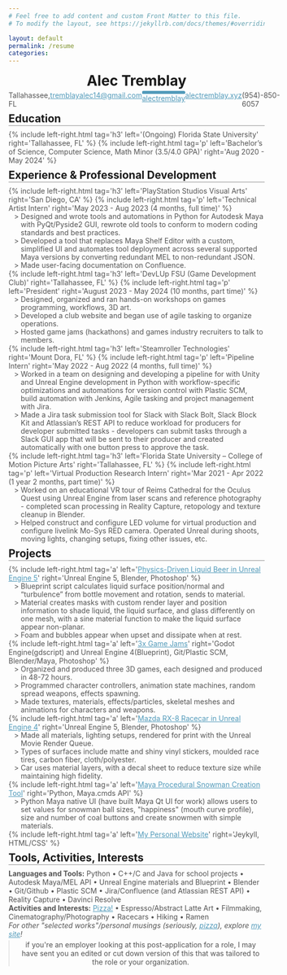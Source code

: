 ```yaml
---
# Feel free to add content and custom Front Matter to this file.
# To modify the layout, see https://jekyllrb.com/docs/themes/#overriding-theme-defaults

layout: default
permalink: /resume
categories:
---
```


<style>

@import url('https://fonts.googleapis.com/css2?family=Atkinson+Hyperlegible&display=swap');

.w {
  font-family: 'Atkinson Hyperlegible', monospace;
  max-width: 100%;
  margin-bottom: 0;
  padding: 1rem 2rem;
 }
h1, blockquote {
  margin: 0.2rem 0;
  text-align: center;
 }
h2 {
  border-bottom: 2px ridge;
  width: 100%;
  display: block;
  margin: 0.5rem 0;
 }
h3 {
  margin: 0.1rem 0;
  line-height: 1rem;
}
p, ul {
  margin: 0rem 0;
  color: #545454;
}
a {
  color: #519aba;
}
ul {
  display: block;
  line-height: 16px;
  list-style: "> ";
  padding-left: 1.5rem;
 }
.container {
  display: flex;
}
.container.space-around {
  justify-content: space-around;
} 
.container.space-between {  
  justify-content: space-between;
}
@media screen and (max-width: 750px) {
  .container.space-around {display: none;}
}
@media screen and (min-width: 750px) {
  .mobile-users-go-away {display: none;}
}
.fa-linkedin {
  color: white;
  background-color: #519aba;
  border-style: solid;
  border-color: #519aba;
  clip-path: inset(0% 0% 0% 0% round 4px);
}

</style>

<link rel="stylesheet" href="https://cdnjs.cloudflare.com/ajax/libs/font-awesome/4.7.0/css/font-awesome.min.css">

# Alec Tremblay

<div class="container space-around">
  <p>Tallahassee, FL</p>
  <a href="mailto:tremblayalec14@gmail.com">tremblayalec14@gmail.com</a>
  <span>
    <p class="fa fa-linkedin">  </p>
    <a href="https://www.linkedin.com/in/alectremblay/">alectremblay</a>
  </span>
  <a href="https://alectremblay.xyz/">alectremblay.xyz</a>
  <p>(954)-850-6057</p>
</div>


<!-- pfft im a good developer and I know this is bad this was test to see if you'd find it you win -->
<div class="mobile-users-go-away">
  <p style="text-align: right; display:block;">Tallahassee, FL</p>
  <a style="text-align: right; display:block;" href="mailto:tremblayalec14@gmail.com">tremblayalec14@gmail.com</a>
  <a style="text-align: right; display:block;" href="https://www.linkedin.com/in/alectremblay/">linkedin.com/in/alectremblay/</a>
  <a style="text-align: right; display:block;" href="https://alectremblay.xyz/">alectremblay.xyz</a>
  <p style="text-align: right; display:block;" >(954)-850-6057</p>
</div>

## Education 

{% include left-right.html tag='h3' left='(Ongoing) Florida State University' right='Tallahassee, FL' %}
{% include left-right.html tag='p' left='Bachelor’s of Science, Computer Science, Math Minor (3.5/4.0 GPA)' right='Aug 2020 - May 2024' %}


## Experience & Professional Development
{% include left-right.html tag='h3' left='PlayStation Studios Visual Arts' right='San Diego, CA' %}
{% include left-right.html tag='p' left='Technical Artist Intern' right='May 2023 - Aug 2023 (4 months, full time)' %}

- Designed and wrote tools and automations in Python for Autodesk Maya with PyQt/Pyside2 GUI, rewrote old tools to conform to modern coding standards and best practices.
- Developed a tool that replaces Maya Shelf Editor with a custom, simplified UI and automates tool deployment across several supported Maya versions by converting redundant MEL to non-redundant JSON.
- Made user-facing documentation on Confluence.

{% include left-right.html tag='h3' left='DevLUp FSU (Game Development Club)' right='Tallahassee, FL' %}
{% include left-right.html tag='p' left='President' right='August 2023 - May 2024 (10 months, part time)' %}

- Designed, organized and ran hands-on workshops on games programming, workflows, 3D art.
- Developed a club website and began use of agile tasking to organize operations.
- Hosted game jams (hackathons) and games industry recruiters to talk to members. 

{% include left-right.html tag='h3' left='Steamroller Technologies' right='Mount Dora, FL' %}
{% include left-right.html tag='p' left='Pipeline Intern' right='May 2022 - Aug 2022 (4 months, full time)' %}

- Worked in a team on designing and developing a pipeline for with Unity and Unreal Engine development in Python with workflow-specific optimizations and automations for version control with Plastic SCM, build automation with Jenkins, Agile tasking and project management with Jira.
- Made a Jira task submission tool for Slack with Slack Bolt, Slack Block Kit and Atlassian’s REST API to reduce workload for producers for developer submitted tasks - developers can submit tasks through a Slack GUI app that will be sent to their producer and created automatically with one button press to approve the task.


{% include left-right.html tag='h3' left='Florida State University – College of Motion Picture Arts' right='Tallahassee, FL' %}
{% include left-right.html tag='p' left='Virtual Production Research Intern' right='Mar 2021 - Apr 2022 (1 year 2 months, part time)' %}

- Worked on an educational VR tour of Reims Cathedral for the Oculus Quest using Unreal Engine from laser scans and reference photography - completed scan processing in Reality Capture, retopology and texture cleanup in Blender.
- Helped construct and configure LED volume for virtual production and configure livelink Mo-Sys RED camera. Operated Unreal during shoots, moving lights, changing setups, fixing other issues, etc.


## Projects

{% include left-right.html tag='a' left='[Physics-Driven Liquid Beer in Unreal Engine 5](https://alectremblay.xyz/landshark)' right='Unreal Engine 5, Blender, Photoshop' %}

- Blueprint script calculates liquid surface position/normal and “turbulence” from bottle movement and rotation, sends to material.
- Material creates masks with custom render layer and position information to shade liquid, the liquid surface, and glass differently on one mesh, with a sine material function to make the liquid surface appear non-planar.
- Foam and bubbles appear when upset and dissipate when at rest.


{% include left-right.html tag='a' left='[3x Game Jams](https://alectrem.itch.io)' right='Godot Engine(gdscript) and Unreal Engine 4(Blueprint), Git/Plastic SCM, Blender/Maya, Photoshop' %}

- Organized and produced three 3D games, each designed and produced in 48-72 hours.
- Programmed character controllers, animation state machines, random spread weapons, effects spawning.
- Made textures, materials, effects/particles, skeletal meshes and animations for characters and weapons.

{% include left-right.html tag='a' left='[Mazda RX-8 Racecar in Unreal Engine 4](https://alectremblay.xyz/rx8)' right='Unreal Engine 5, Blender, Photoshop' %}

- Made all materials, lighting setups, rendered for print with the Unreal Movie Render Queue.
- Types of surfaces include matte and shiny vinyl stickers, moulded race tires, carbon fiber, cloth/polyester.
- Car uses material layers, with a decal sheet to reduce texture size while maintaining high fidelity.

{% include left-right.html tag='a' left='[Maya Procedural Snowman Creation Tool](https://devlup.org/projects/410635808345686016/view/procedural-snowman-in-maya-with-python)' right='Python, Maya.cmds API' %}

- Python Maya native UI (have built Maya Qt UI for work) allows users to set values for snowman ball sizes, "happiness" (mouth curve profile), size and number of coal buttons and create snowmen with simple materials.

{% include left-right.html tag='a' left='[My Personal Website](https://alectremblay.xyz/)' right='Jeykyll, HTML/CSS' %}

## Tools, Activities, Interests
**Languages and Tools:** Python • C++/C and Java for school projects • Autodesk Maya/MEL API • Unreal Engine materials and Blueprint • Blender • Git/Github • Plastic SCM • Jira/Confluence (and Atlassian REST API) • Reality Capture • Davinci Resolve  
**Activities and Interests:** [Pizza!](https://alectremblay.xyz/pizza/) • Espresso/Abstract Latte Art • Filmmaking, Cinematography/Photography • Racecars • Hiking • Ramen

*For other "selected works"/personal musings (seriously, [pizza](https://alectremblay.xyz/pizza/)), explore [my site](https://alectremblay.xyz/)!*

> if you're an employer looking at this post-application for a role, I may have sent you an edited or cut down version of this that was tailored to the role or your organization.